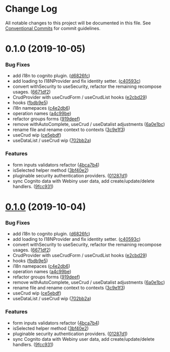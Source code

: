 # Change Log

All notable changes to this project will be documented in this file.
See [Conventional Commits](https://conventionalcommits.org) for commit guidelines.

<a name="0.1.0"></a>
# 0.1.0 (2019-10-05)


### Bug Fixes

* add i18n to cognito plugin. ([d6826fc](https://github.com/webiny/webiny-js/commit/d6826fc))
* add loading to I18NProvider and fix identity setter. ([c40593c](https://github.com/webiny/webiny-js/commit/c40593c))
* convert withSecurity to useSecurity, refactor the remaining recompose usages. ([6671df2](https://github.com/webiny/webiny-js/commit/6671df2))
* CrudProvider with useCrudForm / useCrudList hooks ([e2cbd29](https://github.com/webiny/webiny-js/commit/e2cbd29))
* hooks ([fbdb9e5](https://github.com/webiny/webiny-js/commit/fbdb9e5))
* i18n namepaces ([c4e2db6](https://github.com/webiny/webiny-js/commit/c4e2db6))
* operation names ([a4c99be](https://github.com/webiny/webiny-js/commit/a4c99be))
* refactor groups forms ([919deef](https://github.com/webiny/webiny-js/commit/919deef))
* remove withAutoComplete, useCrud / useDatalist adjustments ([6a0e1bc](https://github.com/webiny/webiny-js/commit/6a0e1bc))
* rename file and rename context to contexts ([3c9e1f3](https://github.com/webiny/webiny-js/commit/3c9e1f3))
* useCrud wip ([ce5ebdf](https://github.com/webiny/webiny-js/commit/ce5ebdf))
* useDataList / useCrud wip ([702bb2a](https://github.com/webiny/webiny-js/commit/702bb2a))


### Features

* form inputs validators refactor ([4bca7b4](https://github.com/webiny/webiny-js/commit/4bca7b4))
* isSelected helper method ([3bf40e2](https://github.com/webiny/webiny-js/commit/3bf40e2))
* pluginable security authentication providers. ([01287d1](https://github.com/webiny/webiny-js/commit/01287d1))
* sync Cognito data with Webiny user data, add create/update/delete handlers. ([9fcc931](https://github.com/webiny/webiny-js/commit/9fcc931))





<a name="0.1.0"></a>
# [0.1.0](https://github.com/webiny/webiny-js/compare/@webiny/app-security@1.0.0-next.1...@webiny/app-security@0.1.0) (2019-10-04)


### Bug Fixes

* add i18n to cognito plugin. ([d6826fc](https://github.com/webiny/webiny-js/commit/d6826fc))
* add loading to I18NProvider and fix identity setter. ([c40593c](https://github.com/webiny/webiny-js/commit/c40593c))
* convert withSecurity to useSecurity, refactor the remaining recompose usages. ([6671df2](https://github.com/webiny/webiny-js/commit/6671df2))
* CrudProvider with useCrudForm / useCrudList hooks ([e2cbd29](https://github.com/webiny/webiny-js/commit/e2cbd29))
* hooks ([fbdb9e5](https://github.com/webiny/webiny-js/commit/fbdb9e5))
* i18n namepaces ([c4e2db6](https://github.com/webiny/webiny-js/commit/c4e2db6))
* operation names ([a4c99be](https://github.com/webiny/webiny-js/commit/a4c99be))
* refactor groups forms ([919deef](https://github.com/webiny/webiny-js/commit/919deef))
* remove withAutoComplete, useCrud / useDatalist adjustments ([6a0e1bc](https://github.com/webiny/webiny-js/commit/6a0e1bc))
* rename file and rename context to contexts ([3c9e1f3](https://github.com/webiny/webiny-js/commit/3c9e1f3))
* useCrud wip ([ce5ebdf](https://github.com/webiny/webiny-js/commit/ce5ebdf))
* useDataList / useCrud wip ([702bb2a](https://github.com/webiny/webiny-js/commit/702bb2a))


### Features

* form inputs validators refactor ([4bca7b4](https://github.com/webiny/webiny-js/commit/4bca7b4))
* isSelected helper method ([3bf40e2](https://github.com/webiny/webiny-js/commit/3bf40e2))
* pluginable security authentication providers. ([01287d1](https://github.com/webiny/webiny-js/commit/01287d1))
* sync Cognito data with Webiny user data, add create/update/delete handlers. ([9fcc931](https://github.com/webiny/webiny-js/commit/9fcc931))
